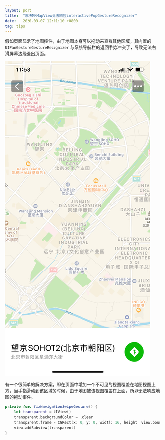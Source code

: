 ```yaml
---
layout: post
title:  "解决MKMapView无法响应interactivePopGestureRecognizer"
date:   2020-03-07 12:01:10 +0800
tag: tips
---
```


假如页面显示了地图控件，由于地图本身可以拖动来查看其他区域，其内置的 `UIPanGestureGestureRecognizer` 与系统导航栏的返回手势冲突了，导致无法右滑屏幕边缘退出页面。

![](/assets/images/2020/mapview-fix-interactive-pop-gesture@2x.jpeg)

有一个很简单的解决方案，即在页面中增加一个不可见的视图覆盖在地图视图上方，当手指滑动到该区域的时候，由于地图被该视图覆盖在上面，所以无法响应地图的拖动事件。

```swift
private func fixNavigationSwipeGesture() {
    let transparent = UIView()
    transparent.backgroundColor = .clear
    transparent.frame = CGRect(x: 0, y: 0, width: 16, height: view.bounds.height)
    view.addSubview(transparent)
}
```